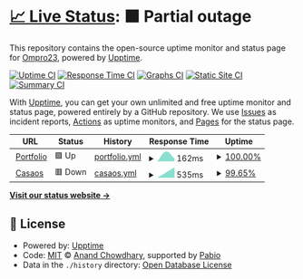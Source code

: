 # [📈 Live Status](https://Ompro23.github.io/uptime-status): <!--live status--> **🟧 Partial outage**

This repository contains the open-source uptime monitor and status page for [Ompro23](https://Ompro23.github.io/uptime-status), powered by [Upptime](https://github.com/upptime/upptime).

[![Uptime CI](https://github.com/Ompro23/uptime-status/workflows/Uptime%20CI/badge.svg)](https://github.com/Ompro23/uptime-status/actions?query=workflow%3A%22Uptime+CI%22)
[![Response Time CI](https://github.com/Ompro23/uptime-status/workflows/Response%20Time%20CI/badge.svg)](https://github.com/Ompro23/uptime-status/actions?query=workflow%3A%22Response+Time+CI%22)
[![Graphs CI](https://github.com/Ompro23/uptime-status/workflows/Graphs%20CI/badge.svg)](https://github.com/Ompro23/uptime-status/actions?query=workflow%3A%22Graphs+CI%22)
[![Static Site CI](https://github.com/Ompro23/uptime-status/workflows/Static%20Site%20CI/badge.svg)](https://github.com/Ompro23/uptime-status/actions?query=workflow%3A%22Static+Site+CI%22)
[![Summary CI](https://github.com/Ompro23/uptime-status/workflows/Summary%20CI/badge.svg)](https://github.com/Ompro23/uptime-status/actions?query=workflow%3A%22Summary+CI%22)

With [Upptime](https://upptime.js.org), you can get your own unlimited and free uptime monitor and status page, powered entirely by a GitHub repository. We use [Issues](https://github.com/Ompro23/uptime-status/issues) as incident reports, [Actions](https://github.com/Ompro23/uptime-status/actions) as uptime monitors, and [Pages](https://Ompro23.github.io/uptime-status) for the status page.

<!--start: status pages-->
<!-- This summary is generated by Upptime (https://github.com/upptime/upptime) -->
<!-- Do not edit this manually, your changes will be overwritten -->
<!-- prettier-ignore -->
| URL | Status | History | Response Time | Uptime |
| --- | ------ | ------- | ------------- | ------ |
| <img alt="" src="https://icons.duckduckgo.com/ip3/ompro23.github.io.ico" height="13"> [Portfolio](https://ompro23.github.io/portfolio) | 🟩 Up | [portfolio.yml](https://github.com/Ompro23/uptime-status/commits/HEAD/history/portfolio.yml) | <details><summary><img alt="Response time graph" src="./graphs/portfolio/response-time-week.png" height="20"> 162ms</summary><br><a href="https://Ompro23.github.io/uptime-status/history/portfolio"><img alt="Response time 162" src="https://img.shields.io/endpoint?url=https%3A%2F%2Fraw.githubusercontent.com%2FOmpro23%2Fuptime-status%2FHEAD%2Fapi%2Fportfolio%2Fresponse-time.json"></a><br><a href="https://Ompro23.github.io/uptime-status/history/portfolio"><img alt="24-hour response time 162" src="https://img.shields.io/endpoint?url=https%3A%2F%2Fraw.githubusercontent.com%2FOmpro23%2Fuptime-status%2FHEAD%2Fapi%2Fportfolio%2Fresponse-time-day.json"></a><br><a href="https://Ompro23.github.io/uptime-status/history/portfolio"><img alt="7-day response time 162" src="https://img.shields.io/endpoint?url=https%3A%2F%2Fraw.githubusercontent.com%2FOmpro23%2Fuptime-status%2FHEAD%2Fapi%2Fportfolio%2Fresponse-time-week.json"></a><br><a href="https://Ompro23.github.io/uptime-status/history/portfolio"><img alt="30-day response time 162" src="https://img.shields.io/endpoint?url=https%3A%2F%2Fraw.githubusercontent.com%2FOmpro23%2Fuptime-status%2FHEAD%2Fapi%2Fportfolio%2Fresponse-time-month.json"></a><br><a href="https://Ompro23.github.io/uptime-status/history/portfolio"><img alt="1-year response time 162" src="https://img.shields.io/endpoint?url=https%3A%2F%2Fraw.githubusercontent.com%2FOmpro23%2Fuptime-status%2FHEAD%2Fapi%2Fportfolio%2Fresponse-time-year.json"></a></details> | <details><summary><a href="https://Ompro23.github.io/uptime-status/history/portfolio">100.00%</a></summary><a href="https://Ompro23.github.io/uptime-status/history/portfolio"><img alt="All-time uptime 100.00%" src="https://img.shields.io/endpoint?url=https%3A%2F%2Fraw.githubusercontent.com%2FOmpro23%2Fuptime-status%2FHEAD%2Fapi%2Fportfolio%2Fuptime.json"></a><br><a href="https://Ompro23.github.io/uptime-status/history/portfolio"><img alt="24-hour uptime 100.00%" src="https://img.shields.io/endpoint?url=https%3A%2F%2Fraw.githubusercontent.com%2FOmpro23%2Fuptime-status%2FHEAD%2Fapi%2Fportfolio%2Fuptime-day.json"></a><br><a href="https://Ompro23.github.io/uptime-status/history/portfolio"><img alt="7-day uptime 100.00%" src="https://img.shields.io/endpoint?url=https%3A%2F%2Fraw.githubusercontent.com%2FOmpro23%2Fuptime-status%2FHEAD%2Fapi%2Fportfolio%2Fuptime-week.json"></a><br><a href="https://Ompro23.github.io/uptime-status/history/portfolio"><img alt="30-day uptime 100.00%" src="https://img.shields.io/endpoint?url=https%3A%2F%2Fraw.githubusercontent.com%2FOmpro23%2Fuptime-status%2FHEAD%2Fapi%2Fportfolio%2Fuptime-month.json"></a><br><a href="https://Ompro23.github.io/uptime-status/history/portfolio"><img alt="1-year uptime 100.00%" src="https://img.shields.io/endpoint?url=https%3A%2F%2Fraw.githubusercontent.com%2FOmpro23%2Fuptime-status%2FHEAD%2Fapi%2Fportfolio%2Fuptime-year.json"></a></details>
| <img alt="" src="https://icons.duckduckgo.com/ip3/2yjjyvbac3as.share.zrok.io.ico" height="13"> [Casaos](https://2yjjyvbac3as.share.zrok.io/#/) | 🟥 Down | [casaos.yml](https://github.com/Ompro23/uptime-status/commits/HEAD/history/casaos.yml) | <details><summary><img alt="Response time graph" src="./graphs/casaos/response-time-week.png" height="20"> 535ms</summary><br><a href="https://Ompro23.github.io/uptime-status/history/casaos"><img alt="Response time 535" src="https://img.shields.io/endpoint?url=https%3A%2F%2Fraw.githubusercontent.com%2FOmpro23%2Fuptime-status%2FHEAD%2Fapi%2Fcasaos%2Fresponse-time.json"></a><br><a href="https://Ompro23.github.io/uptime-status/history/casaos"><img alt="24-hour response time 535" src="https://img.shields.io/endpoint?url=https%3A%2F%2Fraw.githubusercontent.com%2FOmpro23%2Fuptime-status%2FHEAD%2Fapi%2Fcasaos%2Fresponse-time-day.json"></a><br><a href="https://Ompro23.github.io/uptime-status/history/casaos"><img alt="7-day response time 535" src="https://img.shields.io/endpoint?url=https%3A%2F%2Fraw.githubusercontent.com%2FOmpro23%2Fuptime-status%2FHEAD%2Fapi%2Fcasaos%2Fresponse-time-week.json"></a><br><a href="https://Ompro23.github.io/uptime-status/history/casaos"><img alt="30-day response time 535" src="https://img.shields.io/endpoint?url=https%3A%2F%2Fraw.githubusercontent.com%2FOmpro23%2Fuptime-status%2FHEAD%2Fapi%2Fcasaos%2Fresponse-time-month.json"></a><br><a href="https://Ompro23.github.io/uptime-status/history/casaos"><img alt="1-year response time 535" src="https://img.shields.io/endpoint?url=https%3A%2F%2Fraw.githubusercontent.com%2FOmpro23%2Fuptime-status%2FHEAD%2Fapi%2Fcasaos%2Fresponse-time-year.json"></a></details> | <details><summary><a href="https://Ompro23.github.io/uptime-status/history/casaos">99.65%</a></summary><a href="https://Ompro23.github.io/uptime-status/history/casaos"><img alt="All-time uptime 99.65%" src="https://img.shields.io/endpoint?url=https%3A%2F%2Fraw.githubusercontent.com%2FOmpro23%2Fuptime-status%2FHEAD%2Fapi%2Fcasaos%2Fuptime.json"></a><br><a href="https://Ompro23.github.io/uptime-status/history/casaos"><img alt="24-hour uptime 99.65%" src="https://img.shields.io/endpoint?url=https%3A%2F%2Fraw.githubusercontent.com%2FOmpro23%2Fuptime-status%2FHEAD%2Fapi%2Fcasaos%2Fuptime-day.json"></a><br><a href="https://Ompro23.github.io/uptime-status/history/casaos"><img alt="7-day uptime 99.65%" src="https://img.shields.io/endpoint?url=https%3A%2F%2Fraw.githubusercontent.com%2FOmpro23%2Fuptime-status%2FHEAD%2Fapi%2Fcasaos%2Fuptime-week.json"></a><br><a href="https://Ompro23.github.io/uptime-status/history/casaos"><img alt="30-day uptime 99.65%" src="https://img.shields.io/endpoint?url=https%3A%2F%2Fraw.githubusercontent.com%2FOmpro23%2Fuptime-status%2FHEAD%2Fapi%2Fcasaos%2Fuptime-month.json"></a><br><a href="https://Ompro23.github.io/uptime-status/history/casaos"><img alt="1-year uptime 99.65%" src="https://img.shields.io/endpoint?url=https%3A%2F%2Fraw.githubusercontent.com%2FOmpro23%2Fuptime-status%2FHEAD%2Fapi%2Fcasaos%2Fuptime-year.json"></a></details>

<!--end: status pages-->

[**Visit our status website →**](https://Ompro23.github.io/uptime-status)

## 📄 License

- Powered by: [Upptime](https://github.com/upptime/upptime)
- Code: [MIT](./LICENSE) © [Anand Chowdhary](https://anandchowdhary.com), supported by [Pabio](https://pabio.com)
- Data in the `./history` directory: [Open Database License](https://opendatacommons.org/licenses/odbl/1-0/)
